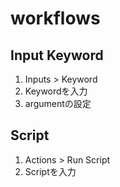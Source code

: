 # workflows

## Input Keyword

1. Inputs > Keyword
2. Keywordを入力
3. argumentの設定

## Script

1. Actions > Run Script
2. Scriptを入力
